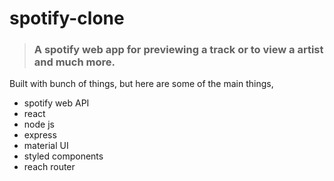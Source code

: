 # spotify-clone
>### A spotify web app for previewing a track or to view a artist and much more.


Built with bunch of things, but here are some of the main things,
 - spotify web API
 - react
 - node js
 - express
 - material UI
 - styled components
 - reach router
